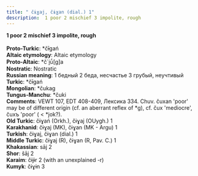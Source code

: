 ```yaml
---
title: " čɨɣaj, čɨɣan (dial.) 1"
description:  1 poor 2 mischief 3 impolite, rough
---
```

<strong> 1 poor 2 mischief 3 impolite, rough</strong><br><br>
<strong>Proto-Turkic</strong>:  *čɨ̄gań<br>
<strong>Altaic etymology</strong>:  Altaic etymology<br>
<strong> Proto-Altaic</strong>:  *č`i̯ū́[g]a<br>
<strong>Nostratic</strong>:  Nostratic<br>
<strong>Russian meaning</strong>:  1 бедный 2 беда, несчастье 3 грубый, неучтивый<br>
<strong>Turkic</strong>:  *čɨ̄gań<br>
<strong>Mongolian</strong>:  *čukag<br>
<strong>Tungus-Manchu</strong>:  *čuki<br>
<strong>Comments</strong>:  VEWT 107, EDT 408-409, Лексика 334. Chuv. čuxan 'poor' may be of different origin (cf. an aberrant reflex of *g), cf. čux 'mediocre', čuxъ 'poor' ( < *jok?).<br>
<strong>Old Turkic</strong>:  čɨɣań (Orkh.), čɨɣaj (OUygh.) 1<br>
<strong>Karakhanid</strong>:  čɨɣaj (MK), čɨɣan (MK - Argu) 1<br>
<strong>Turkish</strong>:  čɨɣaj, čɨɣan (dial.) 1<br>
<strong>Middle Turkic</strong>:  čɨɣaj (R), čɨɣan (R, Pav. C.) 1<br>
<strong>Khakassian</strong>:  sāj 2<br>
<strong>Shor</strong>:  šāj 2<br>
<strong>Karaim</strong>:  čɨjɨr 2 (with an unexplained -r)<br>
<strong>Kumyk</strong>:  čɨɣɨn 3<br>



